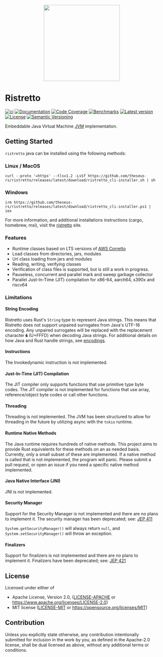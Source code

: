 <p align="center"><img width="250" height="250" src="images/logo.svg"></p>

# Ristretto

[![ci](https://github.com/theseus-rs/ristretto/actions/workflows/ci.yml/badge.svg?branch=main)](https://github.com/theseus-rs/ristretto/actions/workflows/ci.yml)
[![Documentation](https://docs.rs/ristretto_classfile/badge.svg)](https://docs.rs/ristretto_classfile)
[![Code Coverage](https://codecov.io/gh/theseus-rs/ristretto/branch/main/graph/badge.svg)](https://codecov.io/gh/theseus-rs/ristretto)
[![Benchmarks](https://img.shields.io/badge/%F0%9F%90%B0_bencher-enabled-6ec241)](https://bencher.dev/perf/theseus-rs-ristretto)
[![Latest version](https://img.shields.io/crates/v/ristretto_vm.svg)](https://crates.io/crates/ristretto_vm)
[![License](https://img.shields.io/crates/l/ristretto_classfile)](https://github.com/theseus-rs/ristretto#license)
[![Semantic Versioning](https://img.shields.io/badge/%E2%9A%99%EF%B8%8F_SemVer-2.0.0-blue)](https://semver.org/spec/v2.0.0.html)

Embeddable Java Virtual Machine [JVM](https://docs.oracle.com/javase/specs/jvms/se24/html/) implementation.

## Getting Started

`ristretto` java can be installed using the following methods:

### Linux / MacOS

```shell
curl --proto '=https' --tlsv1.2 -LsSf https://github.com/theseus-rs/ristretto/releases/latest/download/ristretto_cli-installer.sh | sh
```

### Windows

```shell
irm https://github.com/theseus-rs/ristretto/releases/latest/download/ristretto_cli-installer.ps1 | iex
```

For more information, and additional installations instructions (cargo, homebrew, msi),
visit the [ristretto](https://theseus-rs.github.io/ristretto/ristretto_cli/) site.

### Features

- Runtime classes based on LTS versions of [AWS Corretto](https://github.com/corretto)
- Load classes from directories, jars, modules
- Url class loading from jars and modules
- Reading, writing, verifying classes
- Verification of class files is supported, but is still a work in progress.
- Pauseless, concurrent and parallel mark and sweep garbage collector
- Parallel Just-In-Time (JIT) compilation for x86-64, aarch64, s390x and riscv64

### Limitations

#### String Encoding

Ristretto uses Rust's `String` type to represent Java strings. This means that Ristretto does not support unpaired
surrogates from Java's UTF-16 encoding. Any unpaired surrogates will be replaced with the replacement character `�`
(U+FFFD) when decoding Java strings. For additional details on how Java and Rust handle strings, see
[encodings](docs/encoding/index.md).

#### Instructions

The Invokedynamic instruction is not implemented.

#### Just-In-Time (JIT) Compilation

The JIT compiler only supports functions that use primitive type byte codes. The JIT compiler is not implemented for
functions that use array, reference/object byte codes or call other functions.

#### Threading

Threading is not implemented. The JVM has been structured to allow for threading in the future by utilizing async with
the `tokio` runtime.

#### Runtime Native Methods

The Java runtime requires hundreds of native methods. This project aims to provide Rust equivalents for these methods
on an as needed basis. Currently, only a small subset of these are implemented. If a native method is called that is not
implemented, the program will panic. Please submit a pull request, or open an issue if you need a specific native
method implemented.

#### Java Native Interface (JNI)

JNI is not implemented.

#### Security Manager

Support for the Security Manager is not implemented and there are no plans to implement it. The security manager has
been deprecated; see: [JEP 411](https://openjdk.org/jeps/411)

`System.getSecurityManager()` will always return `null`, and `System.setSecurityManager()` will throw an exception.

#### Finalizers

Support for finalizers is not implemented and there are no plans to implement it. Finalizers have been deprecated; see:
[JEP 421](https://openjdk.java.net/jeps/421)

## License

Licensed under either of

* Apache License, Version 2.0, ([LICENSE-APACHE](LICENSE-APACHE) or https://www.apache.org/licenses/LICENSE-2.0)
* MIT license ([LICENSE-MIT](LICENSE-MIT) or https://opensource.org/licenses/MIT)

## Contribution

Unless you explicitly state otherwise, any contribution intentionally submitted
for inclusion in the work by you, as defined in the Apache-2.0 license, shall be dual licensed as above, without any
additional terms or conditions.
